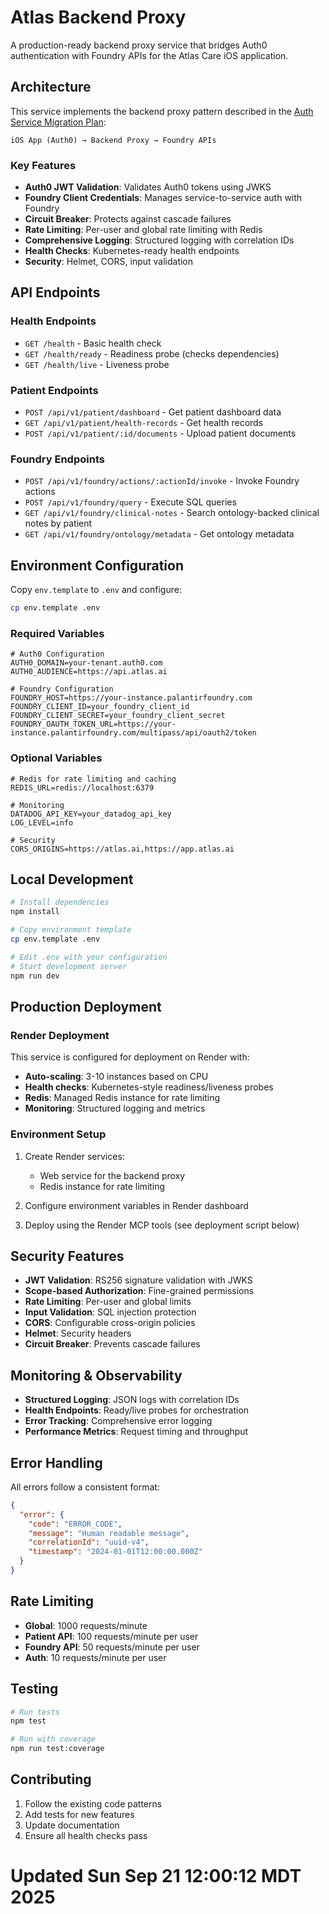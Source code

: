 # Atlas Backend Proxy

A production-ready backend proxy service that bridges Auth0 authentication with Foundry APIs for the Atlas Care iOS application.

## Architecture

This service implements the backend proxy pattern described in the [Auth Service Migration Plan](../Docs/AuthServiceMigrationPlan.md):

```
iOS App (Auth0) → Backend Proxy → Foundry APIs
```

### Key Features

- **Auth0 JWT Validation**: Validates Auth0 tokens using JWKS
- **Foundry Client Credentials**: Manages service-to-service auth with Foundry
- **Circuit Breaker**: Protects against cascade failures
- **Rate Limiting**: Per-user and global rate limiting with Redis
- **Comprehensive Logging**: Structured logging with correlation IDs
- **Health Checks**: Kubernetes-ready health endpoints
- **Security**: Helmet, CORS, input validation

## API Endpoints

### Health Endpoints
- `GET /health` - Basic health check
- `GET /health/ready` - Readiness probe (checks dependencies)
- `GET /health/live` - Liveness probe

### Patient Endpoints
- `POST /api/v1/patient/dashboard` - Get patient dashboard data
- `GET /api/v1/patient/health-records` - Get health records
- `POST /api/v1/patient/:id/documents` - Upload patient documents

### Foundry Endpoints
- `POST /api/v1/foundry/actions/:actionId/invoke` - Invoke Foundry actions
- `POST /api/v1/foundry/query` - Execute SQL queries
- `GET /api/v1/foundry/clinical-notes` - Search ontology-backed clinical notes by patient
- `GET /api/v1/foundry/ontology/metadata` - Get ontology metadata

## Environment Configuration

Copy `env.template` to `.env` and configure:

```bash
cp env.template .env
```

### Required Variables

```env
# Auth0 Configuration
AUTH0_DOMAIN=your-tenant.auth0.com
AUTH0_AUDIENCE=https://api.atlas.ai

# Foundry Configuration  
FOUNDRY_HOST=https://your-instance.palantirfoundry.com
FOUNDRY_CLIENT_ID=your_foundry_client_id
FOUNDRY_CLIENT_SECRET=your_foundry_client_secret
FOUNDRY_OAUTH_TOKEN_URL=https://your-instance.palantirfoundry.com/multipass/api/oauth2/token
```

### Optional Variables

```env
# Redis for rate limiting and caching
REDIS_URL=redis://localhost:6379

# Monitoring
DATADOG_API_KEY=your_datadog_api_key
LOG_LEVEL=info

# Security
CORS_ORIGINS=https://atlas.ai,https://app.atlas.ai
```

## Local Development

```bash
# Install dependencies
npm install

# Copy environment template
cp env.template .env

# Edit .env with your configuration
# Start development server
npm run dev
```

## Production Deployment

### Render Deployment

This service is configured for deployment on Render with:

- **Auto-scaling**: 3-10 instances based on CPU
- **Health checks**: Kubernetes-style readiness/liveness probes
- **Redis**: Managed Redis instance for rate limiting
- **Monitoring**: Structured logging and metrics

### Environment Setup

1. Create Render services:
   - Web service for the backend proxy
   - Redis instance for rate limiting

2. Configure environment variables in Render dashboard

3. Deploy using the Render MCP tools (see deployment script below)

## Security Features

- **JWT Validation**: RS256 signature validation with JWKS
- **Scope-based Authorization**: Fine-grained permissions
- **Rate Limiting**: Per-user and global limits
- **Input Validation**: SQL injection protection
- **CORS**: Configurable cross-origin policies
- **Helmet**: Security headers
- **Circuit Breaker**: Prevents cascade failures

## Monitoring & Observability

- **Structured Logging**: JSON logs with correlation IDs
- **Health Endpoints**: Ready/live probes for orchestration
- **Error Tracking**: Comprehensive error logging
- **Performance Metrics**: Request timing and throughput

## Error Handling

All errors follow a consistent format:

```json
{
  "error": {
    "code": "ERROR_CODE",
    "message": "Human readable message",
    "correlationId": "uuid-v4",
    "timestamp": "2024-01-01T12:00:00.000Z"
  }
}
```

## Rate Limiting

- **Global**: 1000 requests/minute
- **Patient API**: 100 requests/minute per user
- **Foundry API**: 50 requests/minute per user
- **Auth**: 10 requests/minute per user

## Testing

```bash
# Run tests
npm test

# Run with coverage
npm run test:coverage
```

## Contributing

1. Follow the existing code patterns
2. Add tests for new features
3. Update documentation
4. Ensure all health checks pass
# Updated Sun Sep 21 12:00:12 MDT 2025
